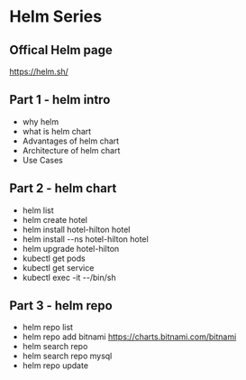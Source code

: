 # Helm Series

## Offical Helm page 

https://helm.sh/

## Part 1 - helm intro 

- why helm
- what is helm chart
- Advantages of helm chart
- Architecture of helm chart
- Use Cases
   
## Part 2 - helm chart 

- helm list 
- helm create hotel 
- helm install hotel-hilton hotel
- helm install --ns hotel-hilton hotel
- helm upgrade hotel-hilton 
- kubectl get pods
- kubectl get service
- kubectl exec <pod-name> -it --/bin/sh

## Part 3 - helm repo 

- helm repo list 
- helm repo add bitnami https://charts.bitnami.com/bitnami
- helm search repo
- helm search repo mysql
- helm repo update 






